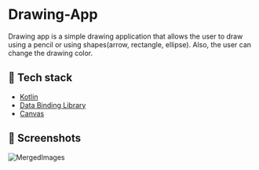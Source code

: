 # Drawing-App

Drawing app is a simple drawing application that allows the user to draw using a pencil or using shapes(arrow, rectangle, ellipse). Also, the user can change the drawing color.

## :rocket: Tech stack 

- [Kotlin](https://kotlinlang.org/) 
- [Data Binding Library](https://developer.android.com/codelabs/android-databinding#0)
- [Canvas](https://developer.android.com/reference/android/graphics/Canvas)

## :camera_flash: Screenshots

![MergedImages](https://user-images.githubusercontent.com/34461597/153113295-fc78bafb-c7b6-4eba-8ac6-93bfdc814c5a.png)
